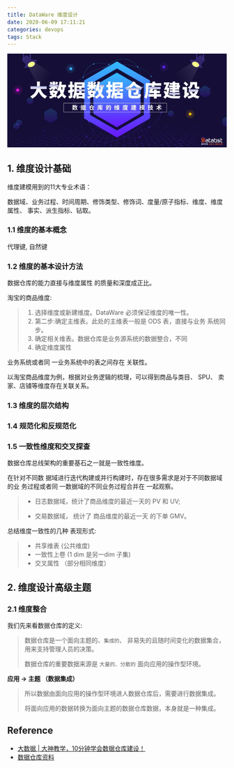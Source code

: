 ```yaml
---
title: DataWare 维度设计
date: 2020-06-09 17:11:21
categories: devops
tags: Stack
---
```


<!--<img src="/images/dataware/dataware-1.png" width="550" alt="Tech Stack" />

<img src="/images/dataware/dataware-2.jpg" width="550" alt="Tech Stack" />
-->
<img src="/images/dataware/dataware-4.jpeg" width="550" alt="Tech Stack" />

<!-- more -->

## 1. 维度设计基础

维度建模用到的11大专业术语：

数据域、业务过程、时间周期、修饰类型、修饰词、度量/原子指标、维度、维度属性、 事实、派生指标、钻取。

### 1.1 维度的基本概念

代理键, 自然键

### 1.2 维度的基本设计方法

数据仓库的能力直接与维度属性 的质量和深度成正比。


淘宝的商品维度:

> 1. 选择维度或新建维度。DataWare 必须保证维度的唯一性。
> 2. 第二步:确定主维表。此处的主维表一般是 ODS 表，直接与业务 系统同步。
> 3. 确定相关维表。数据仓库是业务源系统的数据整合，不同
> 4. 确定维度属性

业务系统或者同 一业务系统中的表之间存在 关联性。

以淘宝商品维度为例，根据对业务逻辑的梳理，可以得到商品与类目、 SPU、 卖家、店铺等维度存在关联关系。

### 1.3 维度的层次结构

### 1.4 规范化和反规范化

### 1.5 一致性维度和交叉探查

数据仓库总线架构的重要基石之一就是一致性维度。

在针对不同数 据域进行迭代构建或并行构建时，存在很多需求是对于不同数据域的业 务过程或者同 一数据域的不同业务过程合并在 一起观察。

> - 日志数据域，统计了商品维度的最近一天的 PV 和 UV; 
>
> - 交易数据域， 统计了 商品维度的最近一天 的下单 GMV。

总结维度一致性的几种 表现形式:

> - 共享维表  (公共维度)
> - 一致性上卷  (1 dim 是另一dim 子集)
> - 交叉属性  （部分相同维度）

## 2. 维度设计高级主题

### 2.1 维度整合

我们先来看数据仓库的定义:

> 数据仓库是一个面向主题的、`集成的`、 非易失的且随时间变化的数据集合，用来支持管理人员的决策。
>
> 数据仓库的重要数据来源是 `大量的、分散的` 面向应用的操作型环境。

**应用 -> 主题 （数据集成）**

> 所以数据由面向应用的操作型环境进人数据仓库后，需要进行数据集成。
> 
> 将面向应用的数据转换为面向主题的数据仓库数据，本身就是一种集成。

<!--### 2.2 水平拆分

### 2.2 垂直拆分

### 2.3 历史归档

## 3. 维度变化

### 3.1 缓慢变化维

### 3.2 快照维表

### 3.3 极限存储

### 3.4 微型维度

## 4. 特殊维度

### 4.1 递归层次

### 4.2 行为维度-->

## Reference

- [大数据 | 大神教学，10分钟学会数据仓库建设！](https://www.shangyexinzhi.com/article/157255.html)
- [数据仓库资料](https://blog.csdn.net/u013412535/article/details/45439929)
